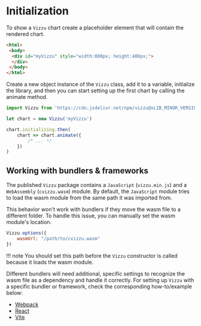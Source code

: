 # Initialization

To show a `Vizzu` chart create a placeholder element that will contain the
rendered chart.

```html
<html>
 <body>
  <div id="myVizzu" style="width:800px; height:480px;">
  </div>
 </body>
</html>

```

Create a new object instance of the `Vizzu` class, add it to a variable,
initialize the library, and then you can start setting up the first chart by
calling the animate method.

```javascript
import Vizzu from 'https://cdn.jsdelivr.net/npm/vizzu@xLIB_MINOR_VERSIONx/dist/vizzu.min.js';

let chart = new Vizzu('myVizzu')

chart.initializing.then(
    chart => chart.animate({
        /* ... */
    })
)
```

## Working with bundlers & frameworks

The published `Vizzu` package contains a `JavaScript` (`vizzu.min.js`) and a
`WebAssembly` (`cvizzu.wasm`) module. By default, the `JavaScript` module tries
to load the wasm module from the same path it was imported from.

This behavior won't work with bundlers if they move the wasm file to a different
folder. To handle this issue, you can manually set the wasm module's location.

```javascript
Vizzu.options({
    wasmUrl: "/path/to/cvizzu.wasm"
})
```

!!! note
    You should set this path before the `Vizzu` constructor is called because it
    loads the wasm module.

Different bundlers will need additional, specific settings to recognize the wasm
file as a dependency and handle it correctly. For setting up `Vizzu` with a
specific bundler or framework, check the corresponding how-to/example below:

- [Webpack](https://github.com/vizzuhq/vizzu-webpack-demo)
- [React](https://github.com/vizzuhq/vizzu-react-example)
- [Vite](https://github.com/vizzuhq/vizzu-vite-demo)
